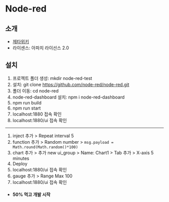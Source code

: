 # Node-red

## 소개
  - [제타위키](https://zetawiki.com/wiki/Node-RED)
  - 라이센스: 아파치 라이선스 2.0

## 설치
1. 프로젝트 폴더 생성: mkdir node-red-test
2. 설치: git clone https://github.com/node-red/node-red.git
2. 폴더 이동: cd node-red
2. node-red-dashboard 설치: npm i node-red-dashboard
3. npm run build
4. npm run start
4. localhost:1880 접속 확인
3. localhost:1880/ui 접속 확인
---
1. inject 추가 > Repeat interval 5
3. function 추가 > Random number > `msg.payload = Math.round(Math.random()*100)`
4. chart 추가 > 추가 new ui_group > Name: Chart1 > Tab 추가 > X-axis 5 minutes
5. Deploy
6. localhost:1880/ui 접속 확인
6. gauge 추가 > Range Max 100
7. localhost:1880/ui 접속 확인

- #### 50% 먹고 개발 시작
